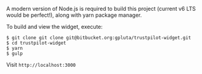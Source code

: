 A modern version of Node.js is required to build this project (current v6 LTS would be perfect!), along with yarn package manager.

To build and view the widget, execute:

```
$ git clone git clone git@bitbucket.org:gpluta/trustpilot-widget.git
$ cd trustpilot-widget
$ yarn
$ gulp 
```

Visit `http://localhost:3000`
